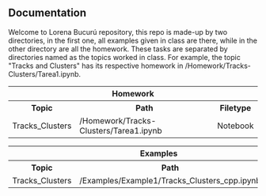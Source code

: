 ## Documentation

Welcome to Lorena Bucurú repository, this repo is made-up by two directories, in the first one, all examples given in class are there, while in the other directory are all the homework. These tasks are separated by directories named as the topics worked in class. For example, the topic "Tracks and Clusters" has its respective homework in /Homework/Tracks-Clusters/Tarea1.ipynb.


<table class="egt">
  <tr>
    <th colspan="3">Homework</th>
  </tr>
  <tr>
    <th>Topic</th>
    <th>Path</th>
    <th>Filetype</th>
  </tr>
  <tr>
    <td>Tracks_Clusters</td>
    <td>/Homework/Tracks-Clusters/Tarea1.ipynb</td>
    <td>Notebook</td>
  </tr>
</table>

<table class="egt">
  <tr>
    <th colspan="3">Examples</th>
  </tr>
  <tr>
    <th>Topic</th>
    <th>Path</th>
    <th>Filetype</th>
  </tr>
  <tr>
    <td>Tracks_Clusters</td>
    <td>/Examples/Example1/Tracks_Clusters_cpp.ipynb</td>
    <td>Notebook</td>
  </tr>
</table>
